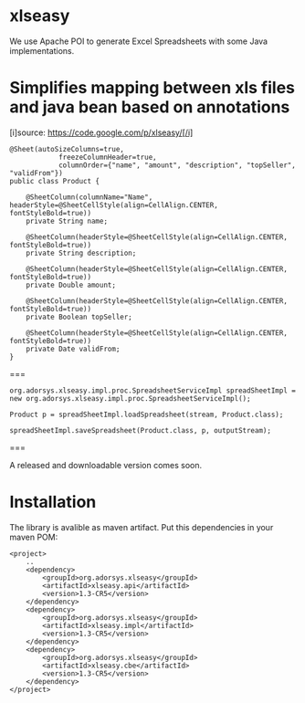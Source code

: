 xlseasy
=======

We use Apache POI to generate Excel Spreadsheets with some Java implementations.


Simplifies mapping between xls files and java bean based on annotations
=======================================================================
[i]source: https://code.google.com/p/xlseasy/[/i]

	@Sheet(autoSizeColumns=true,
                freezeColumnHeader=true,
                columnOrder={"name", "amount", "description", "topSeller", "validFrom"})
	public class Product {

        @SheetColumn(columnName="Name", headerStyle=@SheetCellStyle(align=CellAlign.CENTER, fontStyleBold=true))
        private String name;
        
        @SheetColumn(headerStyle=@SheetCellStyle(align=CellAlign.CENTER, fontStyleBold=true))
        private String description;
        
        @SheetColumn(headerStyle=@SheetCellStyle(align=CellAlign.CENTER, fontStyleBold=true))
        private Double amount;
        
        @SheetColumn(headerStyle=@SheetCellStyle(align=CellAlign.CENTER, fontStyleBold=true))
        private Boolean topSeller;
        
        @SheetColumn(headerStyle=@SheetCellStyle(align=CellAlign.CENTER, fontStyleBold=true))
        private Date validFrom;
	}

===

	org.adorsys.xlseasy.impl.proc.SpreadsheetServiceImpl spreadSheetImpl = new org.adorsys.xlseasy.impl.proc.SpreadsheetServiceImpl();

	Product p = spreadSheetImpl.loadSpreadsheet(stream, Product.class);

	spreadSheetImpl.saveSpreadsheet(Product.class, p, outputStream);

===

A released and downloadable version comes soon.

Installation
============

The library is avalible as maven artifact. Put this dependencies in your maven POM:

	<project>
		..
		<dependency>
      		<groupId>org.adorsys.xlseasy</groupId>
     		<artifactId>xlseasy.api</artifactId>
			<version>1.3-CR5</version>
		</dependency>
		<dependency>
    		<groupId>org.adorsys.xlseasy</groupId>
   			<artifactId>xlseasy.impl</artifactId>
    		<version>1.3-CR5</version>
		</dependency>
		<dependency>
    	  	<groupId>org.adorsys.xlseasy</groupId>
    	  	<artifactId>xlseasy.cbe</artifactId>
    	  	<version>1.3-CR5</version>
		</dependency>
	</project>
